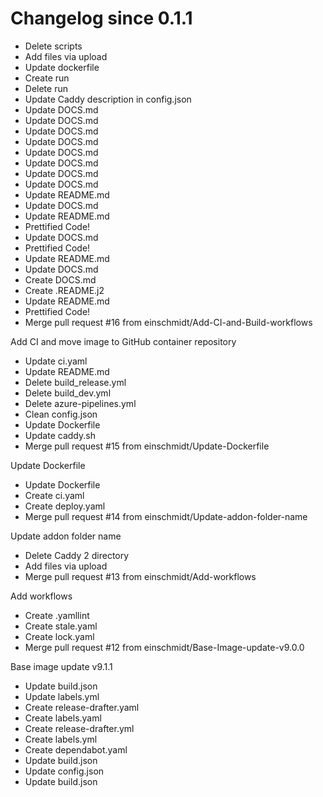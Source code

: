 # Changelog since 0.1.1
- Delete scripts 
- Add files via upload 
- Update dockerfile 
- Create run 
- Delete run 
- Update Caddy description in config.json 
- Update DOCS.md 
- Update DOCS.md 
- Update DOCS.md 
- Update DOCS.md 
- Update DOCS.md 
- Update DOCS.md 
- Update DOCS.md 
- Update DOCS.md 
- Update README.md 
- Update DOCS.md 
- Update README.md 
- Prettified Code! 
- Update DOCS.md 
- Prettified Code! 
- Update README.md 
- Update DOCS.md 
- Create DOCS.md 
- Create .README.j2 
- Update README.md 
- Prettified Code! 
- Merge pull request #16 from einschmidt/Add-CI-and-Build-workflows

Add CI and move image to GitHub container repository 
- Update ci.yaml 
- Update README.md 
- Delete build_release.yml 
- Delete build_dev.yml 
- Delete azure-pipelines.yml 
- Clean config.json 
- Update Dockerfile 
- Update caddy.sh 
- Merge pull request #15 from einschmidt/Update-Dockerfile

Update Dockerfile 
- Update Dockerfile 
- Create ci.yaml 
- Create deploy.yaml 
- Merge pull request #14 from einschmidt/Update-addon-folder-name

Update addon folder name 
- Delete Caddy 2 directory 
- Add files via upload 
- Merge pull request #13 from einschmidt/Add-workflows

Add workflows 
- Create .yamllint 
- Create stale.yaml 
- Create lock.yaml 
- Merge pull request #12 from einschmidt/Base-Image-update-v9.0.0

Base image update v9.1.1 
- Update build.json 
- Update labels.yml 
- Create release-drafter.yaml 
- Create labels.yaml 
- Create release-drafter.yml 
- Create labels.yml 
- Create dependabot.yaml 
- Update build.json 
- Update config.json 
- Update build.json 

